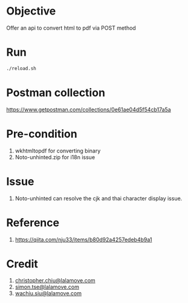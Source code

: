# Objective
Offer an api to convert html to pdf via POST method

# Run
```sh
./reload.sh
```

# Postman collection
https://www.getpostman.com/collections/0e61ae04d5f54cb17a5a

# Pre-condition
1. wkhtmltopdf for converting binary
2. Noto-unhinted.zip for i18n issue

# Issue
1. Noto-unhinted can resolve the cjk and thai character display issue.

# Reference
1. https://qiita.com/nju33/items/b80d92a4257edeb4b9a1

# Credit
1. christopher.chiu@lalamove.com
1. simon.tse@lalamove.com
1. wachiu.siu@lalamove.com

